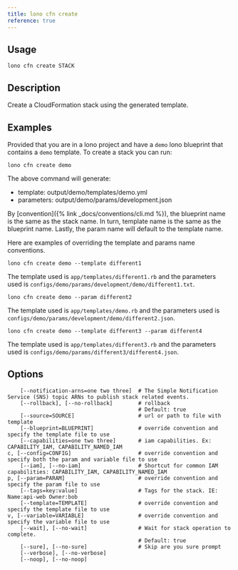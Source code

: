 ```yaml
---
title: lono cfn create
reference: true
---
```


## Usage

    lono cfn create STACK

## Description

Create a CloudFormation stack using the generated template.

## Examples

Provided that you are in a lono project and have a `demo` lono blueprint that contains a `demo` template.  To create a stack you can run:

    lono cfn create demo

The above command will generate:

* template:   output/demo/templates/demo.yml
* parameters: output/demo/params/development.json

By [convention]({% link _docs/conventions/cli.md %}), the blueprint name is the same as the stack name. In turn, template name is the same as the blueprint name. Lastly, the param name will default to the template name.

Here are examples of overriding the template and params name conventions.

    lono cfn create demo --template different1

The template used is `app/templates/different1.rb` and the parameters used is `configs/demo/params/development/demo/different1.txt`.

    lono cfn create demo --param different2

The template used is `app/templates/demo.rb` and the parameters used is `configs/demo/params/development/demo/different2.json`.

    lono cfn create demo --template different3 --param different4

The template used is `app/templates/different3.rb` and the parameters used is `configs/demo/params/different3/different4.json`.


## Options

```
    [--notification-arns=one two three]  # The Simple Notification Service (SNS) topic ARNs to publish stack related events.
    [--rollback], [--no-rollback]        # rollback
                                         # Default: true
    [--source=SOURCE]                    # url or path to file with template
    [--blueprint=BLUEPRINT]              # override convention and specify the template file to use
    [--capabilities=one two three]       # iam capabilities. Ex: CAPABILITY_IAM, CAPABILITY_NAMED_IAM
c, [--config=CONFIG]                     # override convention and specify both the param and variable file to use
    [--iam], [--no-iam]                  # Shortcut for common IAM capabilities: CAPABILITY_IAM, CAPABILITY_NAMED_IAM
p, [--param=PARAM]                       # override convention and specify the param file to use
    [--tags=key:value]                   # Tags for the stack. IE: Name:api-web Owner:bob
    [--template=TEMPLATE]                # override convention and specify the template file to use
v, [--variable=VARIABLE]                 # override convention and specify the variable file to use
    [--wait], [--no-wait]                # Wait for stack operation to complete.
                                         # Default: true
    [--sure], [--no-sure]                # Skip are you sure prompt
    [--verbose], [--no-verbose]          
    [--noop], [--no-noop]                
```

